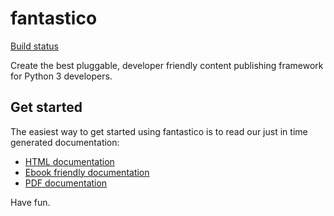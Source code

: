 fantastico
==========

[Build status](http://jenkins.scrum-expert.ro:8080/job/fantastico-framework/badge/icon.png)

Create the best pluggable, developer friendly content publishing framework for Python 3 developers.

Get started
-----------

The easiest way to get started using fantastico is to read our just in time generated documentation:

* [HTML documentation](http://rcosnita.github.io/fantastico/html/)
* [Ebook friendly documentation](http://rcosnita.github.io/fantastico/epub/)
* [PDF documentation](http://rcosnita.github.io/fantastico/latex/fantastico.pdf)

Have fun.
